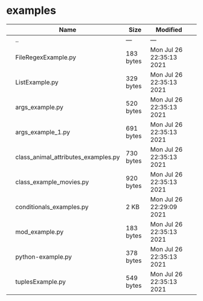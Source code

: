 examples
========

<table><thead><tr class="header"><th></th><th>Name</th><th>Size</th><th>Modified</th><th></th></tr></thead><tbody><tr class="odd"><td></td><td><span class="goup">..</span></td><td>—</td><td>—</td><td></td></tr><tr class="even"><td></td><td><span class="name">FileRegexExample.py</span></td><td>183 bytes</td><td>Mon Jul 26 22:35:13 2021</td><td></td></tr><tr class="odd"><td></td><td><span class="name">ListExample.py</span></td><td>329 bytes</td><td>Mon Jul 26 22:35:13 2021</td><td></td></tr><tr class="even"><td></td><td><span class="name">args_example.py</span></td><td>520 bytes</td><td>Mon Jul 26 22:35:13 2021</td><td></td></tr><tr class="odd"><td></td><td><span class="name">args_example_1.py</span></td><td>691 bytes</td><td>Mon Jul 26 22:35:13 2021</td><td></td></tr><tr class="even"><td></td><td><span class="name">class_animal_attributes_examples.py</span></td><td>730 bytes</td><td>Mon Jul 26 22:35:13 2021</td><td></td></tr><tr class="odd"><td></td><td><span class="name">class_example_movies.py</span></td><td>920 bytes</td><td>Mon Jul 26 22:35:13 2021</td><td></td></tr><tr class="even"><td></td><td><span class="name">conditionals_examples.py</span></td><td>2 KB</td><td>Mon Jul 26 22:29:09 2021</td><td></td></tr><tr class="odd"><td></td><td><span class="name">mod_example.py</span></td><td>183 bytes</td><td>Mon Jul 26 22:35:13 2021</td><td></td></tr><tr class="even"><td></td><td><span class="name">python-example.py</span></td><td>378 bytes</td><td>Mon Jul 26 22:35:13 2021</td><td></td></tr><tr class="odd"><td></td><td><span class="name">tuplesExample.py</span></td><td>549 bytes</td><td>Mon Jul 26 22:35:13 2021</td><td></td></tr></tbody></table>
